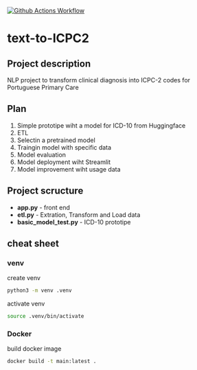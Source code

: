 [![Github Actions Workflow](https://github.com/DiogoCarapito/text-to-icpc2/actions/workflows/main.yaml/badge.svg)](https://github.com/DiogoCarapito/text-to-icpc2/actions/workflows/main.yaml)

# text-to-ICPC2

## Project description
NLP project to transform clinical diagnosis into ICPC-2 codes for Portuguese Primary Care

## Plan
1. Simple prototipe wiht a model for ICD-10 from Huggingface
2. ETL
3. Selectin a pretrained model
4. Traingin model with specific data
5. Model evaluation
6. Model deployment wiht Streamlit
7. Model improvement wiht usage data


## Project scructure
- **app.py** - front end
- **etl.py** - Extration, Transform and Load data
- **basic_model_test.py** - ICD-10 prototipe



## cheat sheet

### venv
create venv
```bash
python3 -m venv .venv
```

activate venv
```bash
source .venv/bin/activate
```

### Docker
build docker image
```bash
docker build -t main:latest .
```

